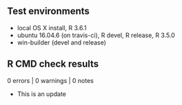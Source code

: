 ## Test environments
* local OS X install, R 3.6.1
* ubuntu 16.04.6 (on travis-ci), R devel, R release, R 3.5.0
* win-builder (devel and release)

## R CMD check results

0 errors | 0 warnings | 0 notes

* This is an update
